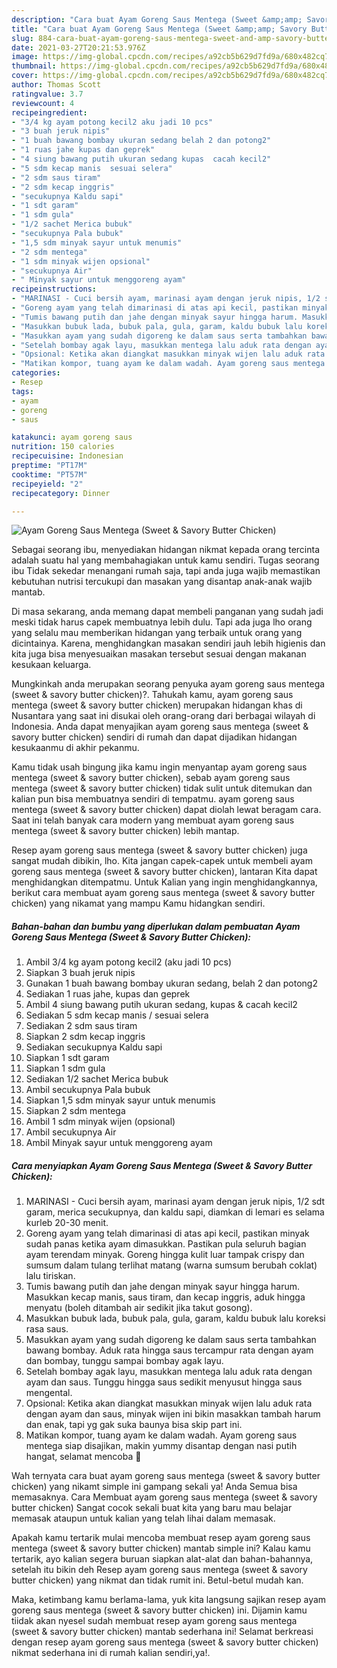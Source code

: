 ```yaml
---
description: "Cara buat Ayam Goreng Saus Mentega (Sweet &amp;amp; Savory Butter Chicken) Sederhana Untuk Jualan"
title: "Cara buat Ayam Goreng Saus Mentega (Sweet &amp;amp; Savory Butter Chicken) Sederhana Untuk Jualan"
slug: 884-cara-buat-ayam-goreng-saus-mentega-sweet-and-amp-savory-butter-chicken-sederhana-untuk-jualan
date: 2021-03-27T20:21:53.976Z
image: https://img-global.cpcdn.com/recipes/a92cb5b629d7fd9a/680x482cq70/ayam-goreng-saus-mentega-sweet-savory-butter-chicken-foto-resep-utama.jpg
thumbnail: https://img-global.cpcdn.com/recipes/a92cb5b629d7fd9a/680x482cq70/ayam-goreng-saus-mentega-sweet-savory-butter-chicken-foto-resep-utama.jpg
cover: https://img-global.cpcdn.com/recipes/a92cb5b629d7fd9a/680x482cq70/ayam-goreng-saus-mentega-sweet-savory-butter-chicken-foto-resep-utama.jpg
author: Thomas Scott
ratingvalue: 3.7
reviewcount: 4
recipeingredient:
- "3/4 kg ayam potong kecil2 aku jadi 10 pcs"
- "3 buah jeruk nipis"
- "1 buah bawang bombay ukuran sedang belah 2 dan potong2"
- "1 ruas jahe kupas dan geprek"
- "4 siung bawang putih ukuran sedang kupas  cacah kecil2"
- "5 sdm kecap manis  sesuai selera"
- "2 sdm saus tiram"
- "2 sdm kecap inggris"
- "secukupnya Kaldu sapi"
- "1 sdt garam"
- "1 sdm gula"
- "1/2 sachet Merica bubuk"
- "secukupnya Pala bubuk"
- "1,5 sdm minyak sayur untuk menumis"
- "2 sdm mentega"
- "1 sdm minyak wijen opsional"
- "secukupnya Air"
- " Minyak sayur untuk menggoreng ayam"
recipeinstructions:
- "MARINASI - Cuci bersih ayam, marinasi ayam dengan jeruk nipis, 1/2 sdt garam, merica secukupnya, dan kaldu sapi, diamkan di lemari es selama kurleb 20-30 menit."
- "Goreng ayam yang telah dimarinasi di atas api kecil, pastikan minyak sudah panas ketika ayam dimasukkan. Pastikan pula seluruh bagian ayam terendam minyak. Goreng hingga kulit luar tampak crispy dan sumsum dalam tulang terlihat matang (warna sumsum berubah coklat) lalu tiriskan."
- "Tumis bawang putih dan jahe dengan minyak sayur hingga harum. Masukkan kecap manis, saus tiram, dan kecap inggris, aduk hingga menyatu (boleh ditambah air sedikit jika takut gosong)."
- "Masukkan bubuk lada, bubuk pala, gula, garam, kaldu bubuk lalu koreksi rasa saus."
- "Masukkan ayam yang sudah digoreng ke dalam saus serta tambahkan bawang bombay. Aduk rata hingga saus tercampur rata dengan ayam dan bombay, tunggu sampai bombay agak layu."
- "Setelah bombay agak layu, masukkan mentega lalu aduk rata dengan ayam dan saus. Tunggu hingga saus sedikit menyusut hingga saus mengental."
- "Opsional: Ketika akan diangkat masukkan minyak wijen lalu aduk rata dengan ayam dan saus, minyak wijen ini bikin masakkan tambah harum dan enak, tapi yg gak suka baunya bisa skip part ini."
- "Matikan kompor, tuang ayam ke dalam wadah. Ayam goreng saus mentega siap disajikan, makin yummy disantap dengan nasi putih hangat, selamat mencoba 🧡"
categories:
- Resep
tags:
- ayam
- goreng
- saus

katakunci: ayam goreng saus 
nutrition: 150 calories
recipecuisine: Indonesian
preptime: "PT17M"
cooktime: "PT57M"
recipeyield: "2"
recipecategory: Dinner

---
```



![Ayam Goreng Saus Mentega (Sweet &amp; Savory Butter Chicken)](https://img-global.cpcdn.com/recipes/a92cb5b629d7fd9a/680x482cq70/ayam-goreng-saus-mentega-sweet-savory-butter-chicken-foto-resep-utama.jpg)

Sebagai seorang ibu, menyediakan hidangan nikmat kepada orang tercinta adalah suatu hal yang membahagiakan untuk kamu sendiri. Tugas seorang ibu Tidak sekedar menangani rumah saja, tapi anda juga wajib memastikan kebutuhan nutrisi tercukupi dan masakan yang disantap anak-anak wajib mantab.

Di masa  sekarang, anda memang dapat membeli panganan yang sudah jadi meski tidak harus capek membuatnya lebih dulu. Tapi ada juga lho orang yang selalu mau memberikan hidangan yang terbaik untuk orang yang dicintainya. Karena, menghidangkan masakan sendiri jauh lebih higienis dan kita juga bisa menyesuaikan masakan tersebut sesuai dengan makanan kesukaan keluarga. 



Mungkinkah anda merupakan seorang penyuka ayam goreng saus mentega (sweet &amp; savory butter chicken)?. Tahukah kamu, ayam goreng saus mentega (sweet &amp; savory butter chicken) merupakan hidangan khas di Nusantara yang saat ini disukai oleh orang-orang dari berbagai wilayah di Indonesia. Anda dapat menyajikan ayam goreng saus mentega (sweet &amp; savory butter chicken) sendiri di rumah dan dapat dijadikan hidangan kesukaanmu di akhir pekanmu.

Kamu tidak usah bingung jika kamu ingin menyantap ayam goreng saus mentega (sweet &amp; savory butter chicken), sebab ayam goreng saus mentega (sweet &amp; savory butter chicken) tidak sulit untuk ditemukan dan kalian pun bisa membuatnya sendiri di tempatmu. ayam goreng saus mentega (sweet &amp; savory butter chicken) dapat diolah lewat beragam cara. Saat ini telah banyak cara modern yang membuat ayam goreng saus mentega (sweet &amp; savory butter chicken) lebih mantap.

Resep ayam goreng saus mentega (sweet &amp; savory butter chicken) juga sangat mudah dibikin, lho. Kita jangan capek-capek untuk membeli ayam goreng saus mentega (sweet &amp; savory butter chicken), lantaran Kita dapat menghidangkan ditempatmu. Untuk Kalian yang ingin menghidangkannya, berikut cara membuat ayam goreng saus mentega (sweet &amp; savory butter chicken) yang nikamat yang mampu Kamu hidangkan sendiri.

<!--inarticleads1-->

##### Bahan-bahan dan bumbu yang diperlukan dalam pembuatan Ayam Goreng Saus Mentega (Sweet &amp; Savory Butter Chicken):

1. Ambil 3/4 kg ayam potong kecil2 (aku jadi 10 pcs)
1. Siapkan 3 buah jeruk nipis
1. Gunakan 1 buah bawang bombay ukuran sedang, belah 2 dan potong2
1. Sediakan 1 ruas jahe, kupas dan geprek
1. Ambil 4 siung bawang putih ukuran sedang, kupas &amp; cacah kecil2
1. Sediakan 5 sdm kecap manis / sesuai selera
1. Sediakan 2 sdm saus tiram
1. Siapkan 2 sdm kecap inggris
1. Sediakan secukupnya Kaldu sapi
1. Siapkan 1 sdt garam
1. Siapkan 1 sdm gula
1. Sediakan 1/2 sachet Merica bubuk
1. Ambil secukupnya Pala bubuk
1. Siapkan 1,5 sdm minyak sayur untuk menumis
1. Siapkan 2 sdm mentega
1. Ambil 1 sdm minyak wijen (opsional)
1. Ambil secukupnya Air
1. Ambil  Minyak sayur untuk menggoreng ayam




<!--inarticleads2-->

##### Cara menyiapkan Ayam Goreng Saus Mentega (Sweet &amp; Savory Butter Chicken):

1. MARINASI - Cuci bersih ayam, marinasi ayam dengan jeruk nipis, 1/2 sdt garam, merica secukupnya, dan kaldu sapi, diamkan di lemari es selama kurleb 20-30 menit.
1. Goreng ayam yang telah dimarinasi di atas api kecil, pastikan minyak sudah panas ketika ayam dimasukkan. Pastikan pula seluruh bagian ayam terendam minyak. Goreng hingga kulit luar tampak crispy dan sumsum dalam tulang terlihat matang (warna sumsum berubah coklat) lalu tiriskan.
1. Tumis bawang putih dan jahe dengan minyak sayur hingga harum. Masukkan kecap manis, saus tiram, dan kecap inggris, aduk hingga menyatu (boleh ditambah air sedikit jika takut gosong).
1. Masukkan bubuk lada, bubuk pala, gula, garam, kaldu bubuk lalu koreksi rasa saus.
1. Masukkan ayam yang sudah digoreng ke dalam saus serta tambahkan bawang bombay. Aduk rata hingga saus tercampur rata dengan ayam dan bombay, tunggu sampai bombay agak layu.
1. Setelah bombay agak layu, masukkan mentega lalu aduk rata dengan ayam dan saus. Tunggu hingga saus sedikit menyusut hingga saus mengental.
1. Opsional: Ketika akan diangkat masukkan minyak wijen lalu aduk rata dengan ayam dan saus, minyak wijen ini bikin masakkan tambah harum dan enak, tapi yg gak suka baunya bisa skip part ini.
1. Matikan kompor, tuang ayam ke dalam wadah. Ayam goreng saus mentega siap disajikan, makin yummy disantap dengan nasi putih hangat, selamat mencoba 🧡




Wah ternyata cara buat ayam goreng saus mentega (sweet &amp; savory butter chicken) yang nikamt simple ini gampang sekali ya! Anda Semua bisa memasaknya. Cara Membuat ayam goreng saus mentega (sweet &amp; savory butter chicken) Sangat cocok sekali buat kita yang baru mau belajar memasak ataupun untuk kalian yang telah lihai dalam memasak.

Apakah kamu tertarik mulai mencoba membuat resep ayam goreng saus mentega (sweet &amp; savory butter chicken) mantab simple ini? Kalau kamu tertarik, ayo kalian segera buruan siapkan alat-alat dan bahan-bahannya, setelah itu bikin deh Resep ayam goreng saus mentega (sweet &amp; savory butter chicken) yang nikmat dan tidak rumit ini. Betul-betul mudah kan. 

Maka, ketimbang kamu berlama-lama, yuk kita langsung sajikan resep ayam goreng saus mentega (sweet &amp; savory butter chicken) ini. Dijamin kamu tiidak akan nyesel sudah membuat resep ayam goreng saus mentega (sweet &amp; savory butter chicken) mantab sederhana ini! Selamat berkreasi dengan resep ayam goreng saus mentega (sweet &amp; savory butter chicken) nikmat sederhana ini di rumah kalian sendiri,ya!.

